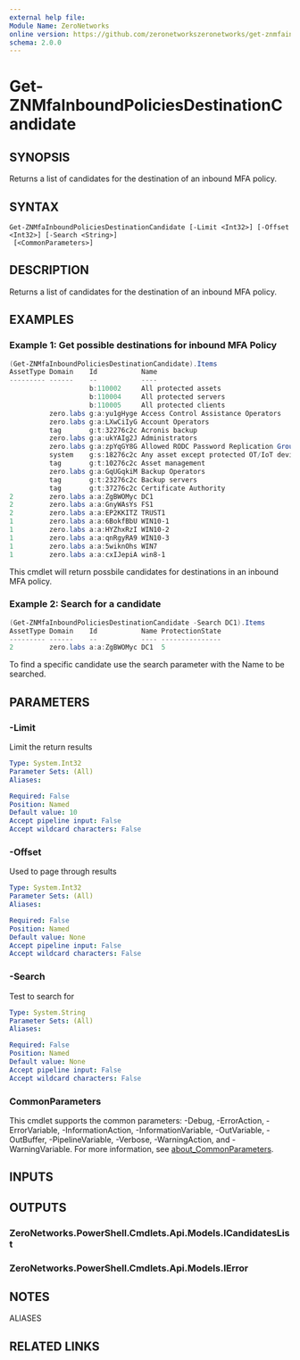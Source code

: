 ```yaml
---
external help file:
Module Name: ZeroNetworks
online version: https://github.com/zeronetworkszeronetworks/get-znmfainboundpoliciesdestinationcandidate
schema: 2.0.0
---
```


# Get-ZNMfaInboundPoliciesDestinationCandidate

## SYNOPSIS
Returns a list of candidates for the destination of an inbound MFA policy.

## SYNTAX

```
Get-ZNMfaInboundPoliciesDestinationCandidate [-Limit <Int32>] [-Offset <Int32>] [-Search <String>]
 [<CommonParameters>]
```

## DESCRIPTION
Returns a list of candidates for the destination of an inbound MFA policy.

## EXAMPLES

### Example 1: Get possible destinations for inbound MFA Policy
```powershell
(Get-ZNMfaInboundPoliciesDestinationCandidate).Items
AssetType Domain    Id           Name                                      ProtectionState
--------- ------    --           ----                                      ---------------
                    b:110002     All protected assets                      
                    b:110004     All protected servers                     
                    b:110005     All protected clients                     
          zero.labs g:a:yu1gHyge Access Control Assistance Operators       
          zero.labs g:a:LXwCiIyG Account Operators                         
          tag       g:t:32276c2c Acronis backup                            
          zero.labs g:a:ukYAIg2J Administrators                            
          zero.labs g:a:zpYqGY8G Allowed RODC Password Replication Group   
          system    g:s:18276c2c Any asset except protected OT/IoT devices 
          tag       g:t:10276c2c Asset management                          
          zero.labs g:a:GqUGqkiM Backup Operators                          
          tag       g:t:23276c2c Backup servers                            
          tag       g:t:37276c2c Certificate Authority                     
2         zero.labs a:a:ZgBWOMyc DC1                                       5
2         zero.labs a:a:GnyWAsYs FS1                                       3
2         zero.labs a:a:EP2KKITZ TRUST1                                    3
1         zero.labs a:a:6BokfBbU WIN10-1                                   3
1         zero.labs a:a:HYZhxRzI WIN10-2                                   3
1         zero.labs a:a:qnRgyRA9 WIN10-3                                   3
1         zero.labs a:a:5wiknOhs WIN7                                      3
1         zero.labs a:a:cxIJepiA win8-1                                    3
```

This cmdlet will return possbile candidates for destinations in an inbound MFA policy.

### Example 2: Search for a candidate
```powershell
(Get-ZNMfaInboundPoliciesDestinationCandidate -Search DC1).Items
AssetType Domain    Id           Name ProtectionState
--------- ------    --           ---- ---------------
2         zero.labs a:a:ZgBWOMyc DC1  5
```

To find a specific candidate use the search parameter with the Name to be searched.

## PARAMETERS

### -Limit
Limit the return results

```yaml
Type: System.Int32
Parameter Sets: (All)
Aliases:

Required: False
Position: Named
Default value: 10
Accept pipeline input: False
Accept wildcard characters: False
```

### -Offset
Used to page through results

```yaml
Type: System.Int32
Parameter Sets: (All)
Aliases:

Required: False
Position: Named
Default value: None
Accept pipeline input: False
Accept wildcard characters: False
```

### -Search
Test to search for

```yaml
Type: System.String
Parameter Sets: (All)
Aliases:

Required: False
Position: Named
Default value: None
Accept pipeline input: False
Accept wildcard characters: False
```

### CommonParameters
This cmdlet supports the common parameters: -Debug, -ErrorAction, -ErrorVariable, -InformationAction, -InformationVariable, -OutVariable, -OutBuffer, -PipelineVariable, -Verbose, -WarningAction, and -WarningVariable. For more information, see [about_CommonParameters](http://go.microsoft.com/fwlink/?LinkID=113216).

## INPUTS

## OUTPUTS

### ZeroNetworks.PowerShell.Cmdlets.Api.Models.ICandidatesList

### ZeroNetworks.PowerShell.Cmdlets.Api.Models.IError

## NOTES

ALIASES

## RELATED LINKS

